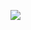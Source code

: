 ![](https://media.githubusercontent.com/media/dyzz/dyzz.github.io/master/images/BackgroundWater.png)